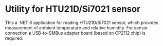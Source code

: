 # Utility for HTU21D/Si7021 sensor

This a .NET 6 application for reading HTU21D/Si7021 sensor, which provides measurement of ambient temperature and relative humidity. For sensor connection a USB-to-SMBus adapter board (based on CP2112 chip) is required.